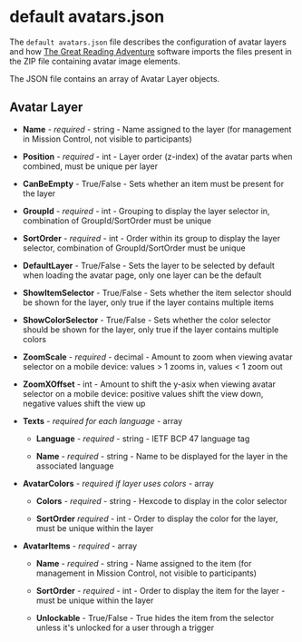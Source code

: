 # default avatars.json

The `default avatars.json` file describes the configuration of avatar layers and how [The Great Reading Adventure](https://github.com/MCLD/greatreadingadventure) software imports the files present in the ZIP file containing avatar image elements.

The JSON file contains an array of Avatar Layer objects.

## Avatar Layer

- **Name** - _required_ - string - Name assigned to the layer (for management in Mission Control, not visible to participants)

- **Position** - _required_ - int - Layer order (z-index) of the avatar parts when combined, must be unique per layer

- **CanBeEmpty** - True/False - Sets whether an item must be present for the layer

- **GroupId** - _required_ - int - Grouping to display the layer selector in, combination of GroupId/SortOrder must be unique

- **SortOrder** - _required_ - int - Order within its group to display the layer selector, combination of GroupId/SortOrder must be unique

- **DefaultLayer** - True/False - Sets the layer to be selected by default when loading the avatar page, only one layer can be the default

- **ShowItemSelector** - True/False - Sets whether the item selector should be shown for the layer, only true if the layer contains multiple items

- **ShowColorSelector** - True/False - Sets whether the color selector should be shown for the layer, only true if the layer contains multiple colors

- **ZoomScale** - _required_ - decimal - Amount to zoom when viewing avatar selector on a mobile device: values > 1 zooms in, values < 1 zoom out

- **ZoomXOffset** - int - Amount to shift the y-asix when viewing avatar selector on a mobile device: positive values shift the view down, negative values shift the view up

- **Texts** - _required for each language_ - array

  - **Language** - _required_ - string - IETF BCP 47 language tag

  - **Name** - _required_ - string - Name to be displayed for the layer in the associated language

- **AvatarColors** - _required if layer uses colors_ - array

  - **Colors** - _required_ - string - Hexcode to display in the color selector

  - **SortOrder** _required_ - int - Order to display the color for the layer, must be unique within the layer

- **AvatarItems** - _required_ - array

  - **Name** - _required_ - string - Name assigned to the item (for management in Mission Control, not visible to participants)

  - **SortOrder** - _required_ - int - Order to display the item for the layer - must be unique within the layer

  - **Unlockable** - True/False - True hides the item from the selector unless it's unlocked for a user through a trigger
